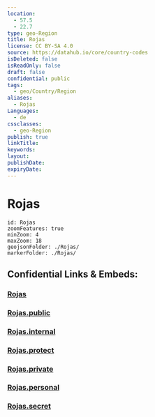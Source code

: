 ```yaml
---
location:
  - 57.5
  - 22.7
type: geo-Region
title: Rojas
license: CC BY-SA 4.0
source: https://datahub.io/core/country-codes
isDeleted: false
isReadOnly: false
draft: false
confidential: public
tags:
  - geo/Country/Region
aliases:
  - Rojas
Languages:
  - de
cssclasses:
  - geo-Region
publish: true
linkTitle:
keywords:
layout:
publishDate:
expiryDate:
---
```


# Rojas

```leaflet
id: Rojas
zoomFeatures: true 
minZoom: 4 
maxZoom: 18
geojsonFolder: ./Rojas/
markerFolder: ./Rojas/
```


## Confidential Links & Embeds: 

### [Rojas](/_Standards/Earth/Continent/Europe/Europe~North/Latvia/Counties/Rojas.md) 

### [Rojas.public](/_public/Earth/Continent/Europe/Europe~North/Latvia/Counties/Rojas.public.md) 

### [Rojas.internal](/_internal/Earth/Continent/Europe/Europe~North/Latvia/Counties/Rojas.internal.md) 

### [Rojas.protect](/_protect/Earth/Continent/Europe/Europe~North/Latvia/Counties/Rojas.protect.md) 

### [Rojas.private](/_private/Earth/Continent/Europe/Europe~North/Latvia/Counties/Rojas.private.md) 

### [Rojas.personal](/_personal/Earth/Continent/Europe/Europe~North/Latvia/Counties/Rojas.personal.md) 

### [Rojas.secret](/_secret/Earth/Continent/Europe/Europe~North/Latvia/Counties/Rojas.secret.md)

